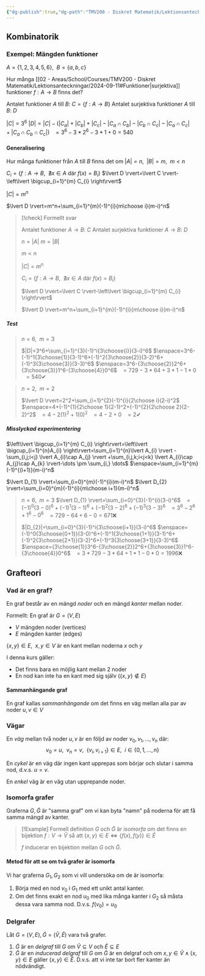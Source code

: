 ```yaml
---
{"dg-publish":true,"dg-path":"TMV200 - Diskret Matematik/Lektionsanteckningar/2024-09-26.md","permalink":"/TMV200 - Diskret Matematik/Lektionsanteckningar/2024-09-26/"}
---
```


## Kombinatorik

### Exempel: Mängden funktioner

$A=\{ 1,2,3,4,5,6 \},\enspace B=\{ a,b,c \}$

Hur många [[02 - Areas/School/Courses/TMV200 - Diskret Matematik/Lektionsanteckningar/2024-09-11#Funktioner\|surjektiva]] funktioner $f:A\to B$ finns det?

Antalet funktioner $A$ till $B$: $C=\{ f:A\to B \}$
Antalet surjektiva funktioner $A$ till $B$: $D$

$\lvert C \rvert=3^6$
$\lvert D \rvert=\lvert C \rvert-(\lvert C_{a} \rvert+\lvert C_{b} \rvert+\lvert C_{c} \rvert-\lvert C_{a}\cap C_{b} \rvert-\lvert C_{b}\cap C_{c} \rvert-\lvert C_{a}\cap C_{c} \rvert+\lvert C_{a}\cap C_{b}\cap C_{c} \rvert)$
$\enspace=3^6-3*2^6-3*1+0= 540$

#### Generalisering

Hur många funktioner från $A$ till $B$ finns det om $\lvert A \rvert=n,\enspace\lvert B \rvert=m,\enspace m<n$

$C_{i}=\{ f:A\to B,\enspace\nexists{x \in A}\text{ där }f(x)=B_{i} \}$
$\lvert D \rvert=\lvert C \rvert-\left\lvert  \bigcup_{i=1}^{m} C_{i} \right\rvert$

$\lvert C \rvert =m^n$

$\lvert D \rvert=m^n+\sum_{i=1}^{m}(-1)^{i}{m\choose i}(m-i)^n$

> [!check] Formellt svar
> 
> Antalet funktioner $A\to B$: $C$
> Antalet surjektiva funktioner $A\to B$: $D$
> 
> $n=\lvert A \rvert$
> $m=\lvert B \rvert$
> 
> $m<n$
> 
> $\lvert C \rvert=m^n$
> 
> $C_{i}=\{ f:A\to B,\enspace\nexists{x \in A}\text{ där }f(x)=B_{i} \}$
> 
> $\lvert D \rvert=\lvert C \rvert-\left\lvert  \bigcup_{i=1}^{m} C_{i} \right\rvert$
> 
> $\lvert D \rvert=m^n+\sum_{i=1}^{m}(-1)^{i}{m\choose i}(m-i)^n$
##### Test
> $n=6,\enspace m=3$
> 
> $|D|=3^6+\sum_{i=1}^{3}(-1)^i{3\choose{i}}(3-i)^6$
> $\enspace=3^6-(-1)^1{3\choose{1}}(3-1)^6+(-1)^2{3\choose{2}}(3-2)^6+(-1)^3{3\choose{3}}(3-3)^6$
> $\enspace=3^6-{3\choose{2}}2^6+{3\choose{3}}1^6-{3\choose{4}}0^6$
> $\enspace=729-3*64+3*1-1*0$
> $\enspace=540$✔

> $n=2,\enspace m=2$
> 
> $\lvert D \rvert=2^2+\sum_{i=1}^{2}(-1)^{i}{2\choose i}(2-i)^2$
> $\enspace=4+(-1)^{1}{2\choose 1}(2-1)^2+(-1)^{2}{2\choose 2}(2-2)^2$
> $\enspace=4-2(1)^2+{1}(0)^2$
> $\enspace=4-2+0$
> $\enspace=2$✔
##### Misslyckad experimentering
$\left\lvert  \bigcup_{i=1}^{m} C_{i} \right\rvert=\left\lvert  \bigcup_{i=1}^{n}A_{i}  \right\rvert=\sum_{i=1}^{n}\lvert A_{i} \rvert -\sum_{i,j;i<j}  \lvert A_{i}\cap A_{j} \rvert +\sum_{i,j,k;i<j<k} \lvert A_{i}\cap A_{j}\cap A_{k} \rvert-\dots \pm \sum_{i,} \dots$
$\enspace=\sum_{i=1}^{m}(-1)^{(i+1)}(m-i)^n$

$\lvert D_{1} \rvert=\sum_{i=0}^{m}(-1)^{i}(m-i)^n$
$\lvert D_{2} \rvert=\sum_{i=0}^{m}(-1)^{i}{m\choose i+1}(m-i)^n$

> $n=6,\enspace m=3$
> $\lvert D_{1} \rvert=\sum_{i=0}^{3}(-1)^{i}(3-i)^6$
> $\enspace=(-1)^{0}(3-0)^6+(-1)^{1}(3-1)^6+(-1)^{2}(3-2)^6+(-1)^{3}(3-3)^6$
> $\enspace=3^6-2^6+1^6-0^6$
> $\enspace=729-64+6-0=671$❌
> 
> $|D_{2}|=\sum_{i=0}^{3}(-1)^i{3\choose{i+1}}(3-i)^6$
> $\enspace=(-1)^0{3\choose{0+1}}(3-0)^6+(-1)^1{3\choose{1+1}}(3-1)^6+(-1)^2{3\choose{2+1}}(3-2)^6+(-1)^3{3\choose{3+1}}(3-3)^6$
> $\enspace={3\choose{1}}3^6-{3\choose{2}}2^6+{3\choose{3}}1^6-{3\choose{4}}0^6$
> $\enspace=3*729-3*64+1*1-0*0=1996$❌
## Grafteori

### Vad är en graf?

En graf består av en mängd *noder* och en mängd *kanter* mellan noder.

Formellt: En graf är $G=(V,E)$
- $V$ mängden noder (vertices)
- $E$ mängden kanter (edges)

$\{ x,y \}\in E,\enspace x,y\in V$ är en kant mellan noderna $x$ och $y$

I denna kurs gäller:

- Det finns bara en möjlig kant mellan 2 noder
- En nod kan inte ha en kant med sig själv ($\{ x,y \}\not\in E$)

#### Sammanhängande graf

En graf kallas *sammanhängande* om det finns en väg mellan alla par av noder $u,v\in V$

### Vägar

En *väg* mellan två noder $u,v$ är en följd av noder $v_{0},v_{1},\dots,v_{n}$ där: 
$$v_{0}=u,\enspace v_{n}=v,\enspace \{ v_{i},v_{i+1} \}\in E,\enspace i\in \{ 0,1,\dots ,n \}$$

En *cykel* är en väg där ingen kant upprepas som börjar och slutar i samma nod, d.v.s. $u=v$.

En *enkel* väg är en väg utan upprepande noder.
### Isomorfa grafer

Graferna $G,\tilde{G}$ är "samma graf" om vi kan byta "namn" på noderna för att få samma mängd av kanter.

> [!Example] Formell definition
> $G$ och $\tilde{G}$ är *isomorfa* om det finns en bijektion $f:V\to \tilde{V}$ så att $\{  x,y\}\in E\iff \{ f(x),f(y) \}\in \tilde{E}$
> 
> $f$ inducerar en bijektion mellan $G$ och $\tilde{G}$.

#### Metod för att se om två grafer är isomorfa

Vi har graferna $G_{1},G_{2}$ som vi vill undersöka om de är isomorfa:

1. Börja med en nod $v_{0}$ i $G_{1}$ med ett unikt antal kanter.
2. Om det finns exakt en nod $u_{0}$ med lika många kanter i $G_{2}$ så måsta dessa vara samma nod. D.v.s. $f(v_{0})=u_{0}$

### Delgrafer

Låt $G=(V,E),\tilde{G}=(\tilde{V},\tilde{E})$ vara två grafer.
1. $\tilde{G}$ är en *delgraf*  till $G$ om $\tilde{V}\subseteq V$ och $\tilde{E} \subseteq E$
2. $\tilde{G}$ är en *inducerad delgraf* till $G$ om $\tilde{G}$ är en delgraf och om $x,y\in \tilde{V}\land\{ x,y \}\in E$ gäller $\{ x,y \}\in \tilde{E}$. D.v.s. att vi inte tar bort fler kanter än nödvändigt.

